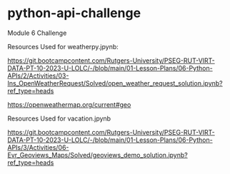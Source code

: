 # python-api-challenge
Module 6 Challenge

Resources Used for weatherpy.jpynb:

https://git.bootcampcontent.com/Rutgers-University/PSEG-RUT-VIRT-DATA-PT-10-2023-U-LOLC/-/blob/main/01-Lesson-Plans/06-Python-APIs/2/Activities/03-Ins_OpenWeatherRequest/Solved/open_weather_request_solution.ipynb?ref_type=heads

https://openweathermap.org/current#geo

Resources Used for vacation.jpynb

https://git.bootcampcontent.com/Rutgers-University/PSEG-RUT-VIRT-DATA-PT-10-2023-U-LOLC/-/blob/main/01-Lesson-Plans/06-Python-APIs/3/Activities/06-Evr_Geoviews_Maps/Solved/geoviews_demo_solution.ipynb?ref_type=heads

